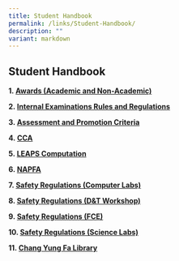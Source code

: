 ```yaml
---
title: Student Handbook
permalink: /links/Student-Handbook/
description: ""
variant: markdown
---
```

## Student Handbook

**1. [Awards (Academic and Non-Academic)](/files/Links/Student%20Handbook/Awards%20(Academic%20and%20Non%20Academic).pdf)**

**2. [Internal Examinations Rules and Regulations](/files/Links/Student%20Handbook/Internal%20Examination%20Rules%20and%20Regulations.pdf)**  

**3. [Assessment and Promotion Criteria](/files/Links/Student%20Handbook/Assessment%20and%20Promotion%20Criteria.pdf)**  

**4. [CCA](/files/Links/Student%20Handbook/cca%202023.pdf)**

**5. [LEAPS Computation](/files/Links/Student%20Handbook/LEAPS_2_0.pdf)**

**6. [NAPFA](/files/Links/Student%20Handbook/NAPFA%20Standards.pdf)**

**7. [Safety Regulations (Computer Labs)](/files/Links/Student%20Handbook/Safety%20Regulations%20in%20Computer%20Labs.pdf)**

**8. [Safety Regulations (D&T Workshop)](/files/Links/Student%20Handbook/Safety%20Regulations%20in%20D&T%20Workshop.pdf)**

**9. [Safety Regulations (FCE)](/files/Links/Student%20Handbook/Safety%20Regulations%20in%20Kitchen.pdf)**

**10. [Safety Regulations (Science Labs)](/files/Links/Student%20Handbook/Safety%20Regulations%20in%20Science%20Labs.pdf)**

**11. [Chang Yung Fa Library](/files/Links/Student%20Handbook/Chang%20Yung%20Fa%20Library.pdf)**